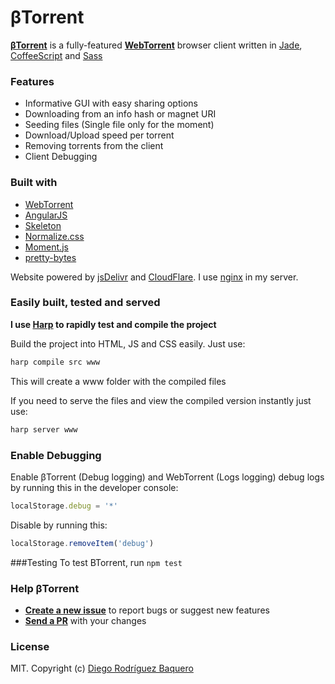 βTorrent
========

**[βTorrent]** is a fully-featured **[WebTorrent]** browser client written in [Jade], [CoffeeScript] and [Sass]

### Features
- Informative GUI with easy sharing options
- Downloading from an info hash or magnet URI
- Seeding files (Single file only for the moment)
- Download/Upload speed per torrent
- Removing torrents from the client
- Client Debugging

### Built with
- [WebTorrent]
- [AngularJS]
- [Skeleton]
- [Normalize.css]
- [Moment.js]
- [pretty-bytes]

Website powered by [jsDelivr] and [CloudFlare]. I use [nginx] in my server.

### Easily built, tested and served
**I use [Harp] to rapidly test and compile the project**

Build the project into HTML, JS and CSS easily. Just use:
```bash
harp compile src www
```
This will create a www folder with the compiled files

If you need to serve the files and view the compiled version instantly just use:
```bash
harp server www
```

### Enable Debugging
Enable βTorrent (Debug logging) and WebTorrent (Logs logging) debug logs by running this in the developer console:
```js
localStorage.debug = '*'
```
Disable by running this:
```js
localStorage.removeItem('debug')
```

###Testing
To test BTorrent, run `npm test`

### Help βTorrent
- **[Create a new issue](https://github.com/DiegoRBaquero/bTorrent/issues/new)** to report bugs or suggest new features
- **[Send a PR](https://github.com/DiegoRBaquero/BTorrent/pull/new/master)** with your changes

### License
MIT. Copyright (c) [Diego Rodríguez Baquero](http://diegorbaquero.com)

[βTorrent]: https://btorrent.xyz
[WebTorrent]: https://webtorrent.io
[AngularJS]: https://angularjs.org/
[Skeleton]: http://getskeleton.com/
[Normalize.css]: https://necolas.github.io/normalize.css/
[Moment.js]: http://momentjs.com/
[pretty-bytes]: https://github.com/sindresorhus/pretty-bytes
[Jade]: http://jade-lang.com/
[CoffeeScript]: http://coffeescript.org/
[Sass]: http://sass-lang.com/
[Harp]: http://harpjs.com/
[jsDelivr]: https://www.jsdelivr.com/
[CloudFlare]: https://www.cloudflare.com/
[nginx]: http://nginx.org/

